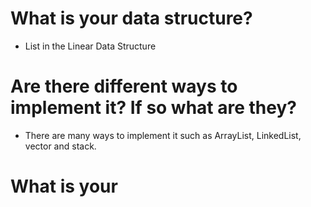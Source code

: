 # What is your data structure?
- List in the Linear Data Structure

# Are there different ways to implement it? If so what are they?
- There are many ways to implement it such as ArrayList, LinkedList, vector and stack.

# What is your 